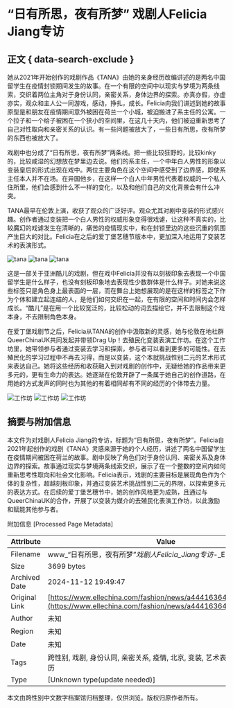 # “日有所思，夜有所梦” 戏剧人Felicia Jiang专访

## 正文 { data-search-exclude }


她从2021年开始创作的戏剧作品《TANA》由她的亲身经历改编讲述的是两名中国留学生在疫情封锁期间发生的故事。在一个有限的空间中以现实与梦境为两条线索，交织着两位主角对于身份认同，亲密关系，身体边界的探索。亦真亦假，亦虚亦实，观众和主人公一同游戏，感动，挣扎，成长。Felicia向我们讲述到她的故事原型是和朋友在疫情期间意外被困在荷兰一个小城，被迫搬进了系主任的公寓。一个拉子和一个给子被困在一个狭小的空间里，在这几十天内，他们被迫重新思考了自己对性取向和亲密关系的认识。有一些问题被放大了，一些日有所思，夜有所梦的东西也被放大了。

戏剧中也分成了“日有所思，夜有所梦”两条线。把一些比较狂野的，比较kinky的，比较咸湿的幻想放在梦里边去说。他们的系主任，一个中年白人男性的形象以变装皇后的形式出现在戏中。两位主要角色在这个空间中感受到了边界感，即使系主任本人并不在场。在异国他乡，在这样一个白人中年男性代表着权威的一个私人住所里，他们会感到什么不一样的变化，以及和他们自己的文化背景会有什么冲突。

TANA最早在伦敦上演，收获了观众的广泛好评。观众尤其对剧中变装的形式感兴趣。创作者通过变装把一个白人男性的权威形象变得很戏谑，让这种不真实的，比较魔幻的戏谑发生在清晰的，痛苦的疫情现实中，和在封锁里边的这些沉重的氛围产生巨大的对比。Felicia在之后的爱丁堡艺穗节版本中，更加深入地运用了变装艺术的表演形式。

![tana](https://hips.hearstchina.com/hmg-prod/images/31019-666b0d834a8c5.png?resize=980:*)
![tana](https://hips.hearstchina.com/hmg-prod/images/31016-666b0d83467ba.png?resize=980:*)
![tana](https://hips.hearstchina.com/hmg-prod/images/31022-666b0d84e0752.png?resize=980:*)

这是一部关于亚洲酷儿的戏剧，但在戏中Felicia并没有以刻板印象去表现一个中国留学生是什么样子，也没有刻板印象地去表现性少数群体是什么样子。对她来说这些标签只是角色身上最表面的一层，而在舞台上她想展现的是在这样的标签之下作为个体和建立起连结的人，是他们如何交织在一起，在有限的空间和时间内会怎样成长。“酷儿”是在用一个比较宽泛的，比较松动的词去描绘它，并不去限制这个戏本身，不去限制角色本身。

在爱丁堡戏剧节之后，Felicia从TANA的创作中汲取新的灵感，她与伦敦在地社群QueerChinaUK共同发起并带领Drag Up！去殖民化变装表演工作坊。在这个工作坊里，她带领参与者通过变装去学习和探索，参与者可以看到更多的可能性。在去殖民化的学习过程中不再去习得，而是以变装，这个本就挑战性别二元的艺术形式来表达自己。她将这些经历和收获融入到对戏剧的创作中，无疑给她的作品带来更多元的，更有生命力的表达。她逐渐在伦敦开辟了一条属于她自己的创作道路，在用她的方式发声的同时也为其他的有着相同却有不同的经历的个体带去力量。

![工作坊](https://hips.hearstchina.com/hmg-prod/images/31491-666b0dda00f5f.png?resize=980:*)
![工作坊](https://hips.hearstchina.com/hmg-prod/images/31492-666b0dda25215.png?resize=980:*)
![工作坊](https://hips.hearstchina.com/hmg-prod/images/31490-666b0dd9e25e8.png?resize=980:*)

## 摘要与附加信息

<!-- tcd_abstract -->
本文件为对戏剧人Felicia Jiang的专访，标题为“日有所思，夜有所梦”。Felicia自2021年起创作的戏剧《TANA》灵感来源于她的个人经历，讲述了两名中国留学生在疫情期间被困在荷兰的故事。剧中反映了角色们对于身份认同、亲密关系及身体边界的探索。故事通过现实与梦境两条线索交织，展示了在一个整数的空间内如何重新思考性取向和社会文化影响。Felicia表示，戏剧的主要目标是展现角色作为个体的复杂性，超越刻板印象，并通过变装艺术挑战性别二元的界限，以探索更多元的表达方式。在后续的爱丁堡艺穗节中，她的创作风格更为成熟，且通过与QueerChinaUK的合作，开展了以变装为媒介的去殖民化表演工作坊，以此激励和赋能其他参与者。
<!-- tcd_abstract_end -->

附加信息 [Processed Page Metadata]

| Attribute       | Value                                  |
|-----------------|----------------------------------------|
| Filename        | www_“日有所思，夜有所梦”_戏剧人Felicia_Jiang专访_-_ELLE中文网.md                             |
| Size            | 3699 bytes                           |
| Archived Date   | 2024-11-12 19:49:47                             |
| Original Link   | [https://www.ellechina.com/fashion/news/a44416364/16883858962/](https://www.ellechina.com/fashion/news/a44416364/16883858962/)                       |
| Author          | 未知                               |
| Region          | 未知                               |
| Date            | 未知                                 |
| Tags            | 跨性别, 戏剧, 身份认同, 亲密关系, 疫情, 北京, 变装, 艺术表达, Queer, 个体经历                                 |
| Type            | [Unknown type(update needed)]                                 |
<!-- tcd_table_end -->

本文由跨性别中文数字档案馆归档整理，仅供浏览。版权归原作者所有。
